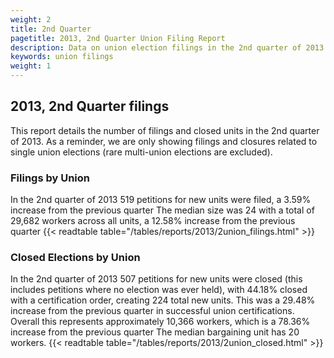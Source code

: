 ```yaml
---
weight: 2
title: 2nd Quarter
pagetitle: 2013, 2nd Quarter Union Filing Report
description: Data on union election filings in the 2nd quarter of 2013
keywords: union filings
weight: 1
---
```


## 2013, 2nd Quarter filings

This report details the number of filings and closed units in the 2nd quarter of 2013. As a reminder, we are only showing filings and closures related to single union elections (rare multi-union elections are excluded).

### Filings by Union
In the 2nd quarter of 2013 519 petitions for new units were filed, a 3.59% increase from the previous quarter The median size was 24 with a total of 29,682 workers across all units, a 12.58% increase from the previous quarter
{{< readtable table="/tables/reports/2013/2union_filings.html" >}}

### Closed Elections by Union
In the 2nd quarter of 2013 507 petitions for new units were closed (this includes petitions where no election was ever held), with 44.18% closed with a certification order, creating 224 total new units. This was a 29.48% increase from the previous quarter in successful union certifications. Overall this represents approximately 10,366 workers, which is a 78.36% increase from the previous quarter The median bargaining unit has 20 workers.
{{< readtable table="/tables/reports/2013/2union_closed.html" >}}
